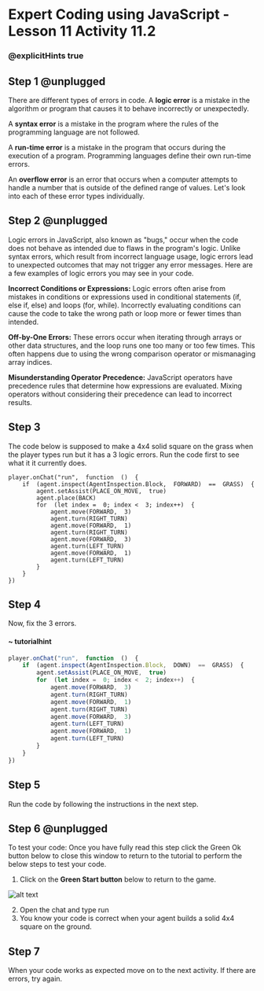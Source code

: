 # Expert Coding using JavaScript - Lesson 11 Activity 11.2
### @explicitHints true

## Step 1 @unplugged

There are different types of errors in code. 
A **logic error** is a mistake in the algorithm or program that causes it to behave incorrectly or unexpectedly.

A **syntax error** is a mistake in the program where the rules of the programming language are not followed.

A **run-time error** is a mistake in the program that occurs during the execution of a program. Programming languages define their own run-time errors.

An **overflow error** is an error that occurs when a computer attempts to handle a number that is outside of the defined range of values.
Let's look into each of these error types individually. 

## Step 2 @unplugged

Logic errors in JavaScript, also known as "bugs," occur when the code does not behave as intended due to flaws in the program's logic. Unlike syntax errors, which result from incorrect language usage, logic errors lead to unexpected outcomes that may not trigger any error messages. Here are a few examples of logic errors you may see in your code. 

**Incorrect Conditions or Expressions:** Logic errors often arise from mistakes in conditions or expressions used in conditional statements (if, else if, else) and loops (for, while). Incorrectly evaluating conditions can cause the code to take the wrong path or loop more or fewer times than intended.

**Off-by-One Errors:** These errors occur when iterating through arrays or other data structures, and the loop runs one too many or too few times. This often happens due to using the wrong comparison operator or mismanaging array indices.

**Misunderstanding Operator Precedence:** JavaScript operators have precedence rules that determine how expressions are evaluated. Mixing operators without considering their precedence can lead to incorrect results.

## Step 3

The code below is supposed to make a 4x4 solid square on the grass when the player types run but it has a 3 logic errors.  Run the code first to see what it it currently does. 

```template
player.onChat("run",  function  ()  {
	if  (agent.inspect(AgentInspection.Block,  FORWARD)  ==  GRASS)  {
		agent.setAssist(PLACE_ON_MOVE,  true)
		agent.place(BACK)
		for  (let index =  0; index <  3; index++)  {
			agent.move(FORWARD,  3)
			agent.turn(RIGHT_TURN)
			agent.move(FORWARD,  1)
			agent.turn(RIGHT_TURN)
			agent.move(FORWARD,  3)
			agent.turn(LEFT_TURN)
			agent.move(FORWARD,  1)
			agent.turn(LEFT_TURN)
		}
	}
})
```

## Step 4

Now, fix the 3 errors. 

#### ~ tutorialhint
```javascript 
player.onChat("run",  function  ()  {
	if  (agent.inspect(AgentInspection.Block,  DOWN)  ==  GRASS)  {
		agent.setAssist(PLACE_ON_MOVE,  true)
		for  (let index =  0; index <  2; index++)  {
			agent.move(FORWARD,  3)
			agent.turn(RIGHT_TURN)
			agent.move(FORWARD,  1)
			agent.turn(RIGHT_TURN)
			agent.move(FORWARD,  3)
			agent.turn(LEFT_TURN)
			agent.move(FORWARD,  1)
			agent.turn(LEFT_TURN)
		}
	}
})
```

## Step 5

Run the code by following the instructions in the next step.

## Step 6 @unplugged

To test your code:
Once you have fully read this step click the Green Ok button below to close this window to return to the tutorial to perform the below steps to test your code.

1. Click on the **Green Start button** below to return to the game.

  

![alt text](https://expertjs.codingcredentials.com/Lesson1/1.1/1.JPG?raw=true  "Start")

2. Open the chat and type run  
3. You know your code is correct when your agent builds a solid 4x4 square on the ground. 


## Step 7

When your code works as expected move on to the next activity. 
If there are errors, try again. 
